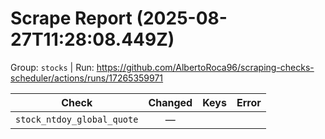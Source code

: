 # Scrape Report (2025-08-27T11:28:08.449Z)

Group: `stocks`  |  Run: https://github.com/AlbertoRoca96/scraping-checks-scheduler/actions/runs/17265359971

| Check | Changed | Keys | Error |
|---|:---:|:--|:--|
| `stock_ntdoy_global_quote` | — |  |  |
